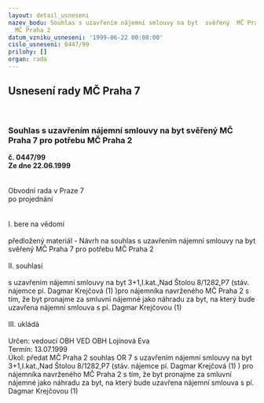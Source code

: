 ```yaml
---
layout: detail_usneseni
nazev_bodu: Souhlas s uzavřením nájemní smlouvy na byt  svěřený  MČ Praha 7 pro potřebu
  MČ Praha 2
datum_vzniku_usneseni: '1999-06-22 00:00:00'
cislo_usneseni: 0447/99
prilohy: []
organ: rada
---
```

<div id="ucUsn_pList" class="usn">
	<span><h2>Usnesení rady MČ Praha 7 </h2>
<br></span><div class="standBody">
<span><h3>Souhlas s uzavřením nájemní smlouvy na byt  svěřený  MČ Praha 7 pro potřebu MČ Praha 2</h3></span><div class="center">
		<strong>č. 0447/99</strong><br>
	</div>
<div class="center">
		<strong>Ze dne 22.06.1999</strong><br><br>
	</div>
<br>Obvodní rada v Praze 7<br>po projednání<br><br><br>I.	bere na vědomí<br><br> předložený materiál - Návrh na souhlas s uzavřením nájemní smlouvy na  byt svěřený MČ Praha 7 pro potřebu MČ Praha 2	<br><br>II.	souhlasí <br><br>s uzavřením nájemní smlouvy na  byt 3+1,I.kat.,Nad Štolou 8/1282,P7 (stáv. nájemce pí. Dagmar Krejčová (1) )pro nájemníka navrženého  MČ Praha 2 s tím, že byt  pronajme za smluvní nájemné jako náhradu za byt, na který bude uzavřena nájemní smlouva s pí. Dagmar Krejčovou (1)<br><br>III.	ukládá <br><br> Určen:	vedoucí OBH	VED OBH Lojínová Eva<br>Termín: 13.07.1999<br>Úkol:	předat MČ Praha 2 souhlas OR 7 s  uzavřením nájemní smlouvy na  byt 3+1,I.kat.,Nad Štolou 8/1282,P7 (stáv. nájemce pí. Dagmar Krejčová (1) ) pro nájemníka navrženého  MČ Praha 2 s tím, že byt  pronajme za smluvní nájemné jako  náhradu za byt, na který bude uzavřena nájemní smlouva s pí. Dagmar Krejčovou (1) <br>
</div>
</div>